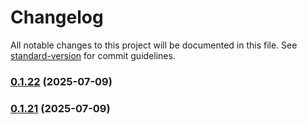 # Changelog

All notable changes to this project will be documented in this file. See [standard-version](https://github.com/conventional-changelog/standard-version) for commit guidelines.

### [0.1.22](https://github.com/ljuboops257/terraform-provider-jira/compare/v0.1.21...v0.1.22) (2025-07-09)

### [0.1.21](https://github.com/ljuboops257/terraform-provider-jira/compare/v0.1.20...v0.1.21) (2025-07-09)
